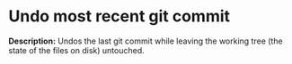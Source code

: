 # Undo most recent git commit

**Description:** Undos the last git commit while leaving the working tree (the state of the files on disk) untouched.

